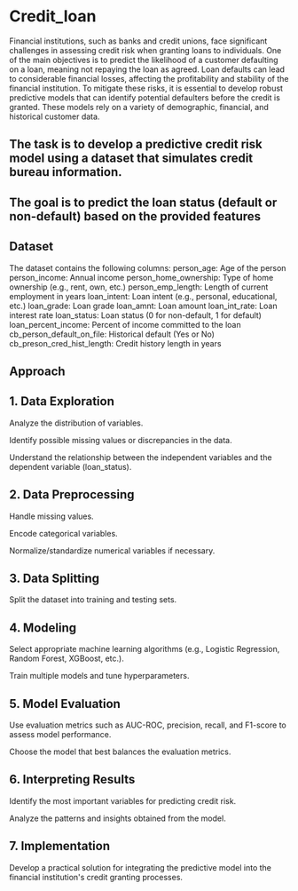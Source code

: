 # Credit_loan

Financial institutions, such as banks and credit unions, face significant challenges in assessing credit risk when granting loans to individuals. One of the main objectives is to predict the likelihood of a customer defaulting on a loan, meaning not repaying the loan as agreed. Loan defaults can lead to considerable financial losses, affecting the profitability and stability of the financial institution. To mitigate these risks, it is essential to develop robust predictive models that can identify potential defaulters before the credit is granted. These models rely on a variety of demographic, financial, and historical customer data.

## The task is to develop a predictive credit risk model using a dataset that simulates credit bureau information.
## The goal is to predict the loan status (default or non-default) based on the provided features

## Dataset

The dataset contains the following columns:
person_age: Age of the person
person_income: Annual income
person_home_ownership: Type of home ownership (e.g., rent, own, etc.)
person_emp_length: Length of current employment in years
loan_intent: Loan intent (e.g., personal, educational, etc.)
loan_grade: Loan grade
loan_amnt: Loan amount
loan_int_rate: Loan interest rate
loan_status: Loan status (0 for non-default, 1 for default)
loan_percent_income: Percent of income committed to the loan
cb_person_default_on_file: Historical default (Yes or No)
cb_preson_cred_hist_length: Credit history length in years

## Approach
## 1. Data Exploration

Analyze the distribution of variables.

Identify possible missing values or discrepancies in the data.

Understand the relationship between the independent variables and the dependent variable (loan_status).

## 2. Data Preprocessing

Handle missing values.

Encode categorical variables.

Normalize/standardize numerical variables if necessary.

## 3. Data Splitting

Split the dataset into training and testing sets.
## 4. Modeling

Select appropriate machine learning algorithms (e.g., Logistic Regression, Random Forest, XGBoost, etc.).

Train multiple models and tune hyperparameters.

## 5. Model Evaluation

Use evaluation metrics such as AUC-ROC, precision, recall, and F1-score to assess model performance.

Choose the model that best balances the evaluation metrics.

## 6. Interpreting Results

Identify the most important variables for predicting credit risk.

Analyze the patterns and insights obtained from the model.

## 7. Implementation

Develop a practical solution for integrating the predictive model into the financial institution's credit granting processes.
